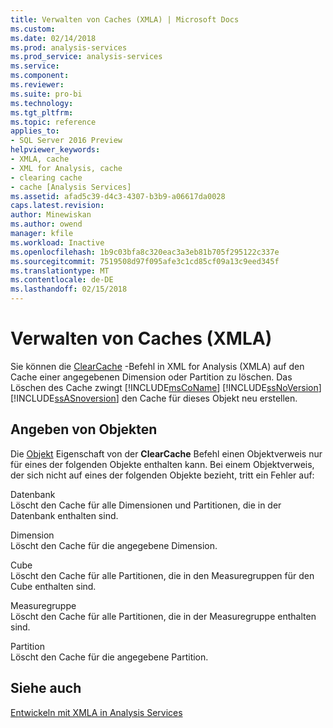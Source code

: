 ```yaml
---
title: Verwalten von Caches (XMLA) | Microsoft Docs
ms.custom: 
ms.date: 02/14/2018
ms.prod: analysis-services
ms.prod_service: analysis-services
ms.service: 
ms.component: 
ms.reviewer: 
ms.suite: pro-bi
ms.technology: 
ms.tgt_pltfrm: 
ms.topic: reference
applies_to:
- SQL Server 2016 Preview
helpviewer_keywords:
- XMLA, cache
- XML for Analysis, cache
- clearing cache
- cache [Analysis Services]
ms.assetid: afad5c39-d4c3-4307-b3b9-a06617da0028
caps.latest.revision: 
author: Minewiskan
ms.author: owend
manager: kfile
ms.workload: Inactive
ms.openlocfilehash: 1b9c03bfa8c320eac3a3eb81b705f295122c337e
ms.sourcegitcommit: 7519508d97f095afe3c1cd85cf09a13c9eed345f
ms.translationtype: MT
ms.contentlocale: de-DE
ms.lasthandoff: 02/15/2018
---
```

# <a name="managing-caches-xmla"></a>Verwalten von Caches (XMLA)
  Sie können die [ClearCache](../../analysis-services/xmla/xml-elements-commands/clearcache-element-xmla.md) -Befehl in XML for Analysis (XMLA) auf den Cache einer angegebenen Dimension oder Partition zu löschen. Das Löschen des Cache zwingt [!INCLUDE[msCoName](../../includes/msconame-md.md)] [!INCLUDE[ssNoVersion](../../includes/ssnoversion-md.md)] [!INCLUDE[ssASnoversion](../../includes/ssasnoversion-md.md)] den Cache für dieses Objekt neu erstellen.  
  
## <a name="specifying-objects"></a>Angeben von Objekten  
 Die [Objekt](../../analysis-services/xmla/xml-elements-properties/object-element-xmla.md) Eigenschaft von der **ClearCache** Befehl einen Objektverweis nur für eines der folgenden Objekte enthalten kann. Bei einem Objektverweis, der sich nicht auf eines der folgenden Objekte bezieht, tritt ein Fehler auf:  
  
 Datenbank  
 Löscht den Cache für alle Dimensionen und Partitionen, die in der Datenbank enthalten sind.  
  
 Dimension  
 Löscht den Cache für die angegebene Dimension.  
  
 Cube  
 Löscht den Cache für alle Partitionen, die in den Measuregruppen für den Cube enthalten sind.  
  
 Measuregruppe  
 Löscht den Cache für alle Partitionen, die in der Measuregruppe enthalten sind.  
  
 Partition  
 Löscht den Cache für die angegebene Partition.  
  
## <a name="see-also"></a>Siehe auch  
 [Entwickeln mit XMLA in Analysis Services](../../analysis-services/multidimensional-models-scripting-language-assl-xmla/developing-with-xmla-in-analysis-services.md)  
  
  
